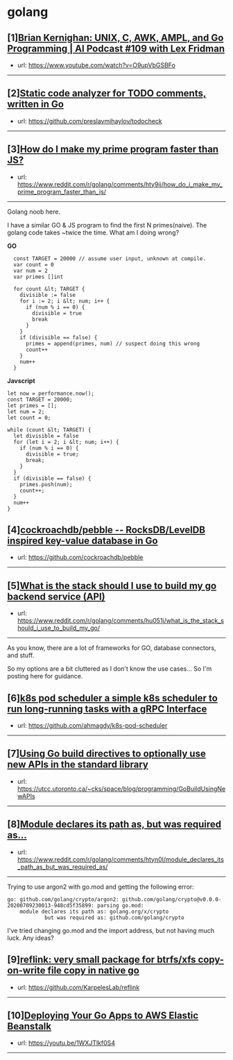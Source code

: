 # golang
## [1][Brian Kernighan: UNIX, C, AWK, AMPL, and Go Programming | AI Podcast #109 with Lex Fridman](https://www.reddit.com/r/golang/comments/htwr7e/brian_kernighan_unix_c_awk_ampl_and_go/)
- url: https://www.youtube.com/watch?v=O9upVbGSBFo
---

## [2][Static code analyzer for TODO comments, written in Go](https://www.reddit.com/r/golang/comments/htkvik/static_code_analyzer_for_todo_comments_written_in/)
- url: https://github.com/preslavmihaylov/todocheck
---

## [3][How do I make my prime program faster than JS?](https://www.reddit.com/r/golang/comments/hty9ij/how_do_i_make_my_prime_program_faster_than_js/)
- url: https://www.reddit.com/r/golang/comments/hty9ij/how_do_i_make_my_prime_program_faster_than_js/
---
Golang noob here.

I have a similar GO &amp; JS program to find the first N primes(naive). The golang code takes ~twice the time. What am I doing wrong?

**GO**
```
  const TARGET = 20000 // assume user input, unknown at compile.
  var count = 0
  var num = 2
  var primes []int

  for count &lt; TARGET {
    divisible := false
    for i := 2; i &lt; num; i++ {
      if (num % i == 0) {
        divisible = true 
        break
      }
    } 
    if (divisible == false) {
      primes = append(primes, num) // suspect doing this wrong
      count++
    }
    num++
  }
```

**Javscript**
```
let now = performance.now();
const TARGET = 20000;
let primes = [];
let num = 2;
let count = 0;

while (count &lt; TARGET) {
  let divisible = false
  for (let i = 2; i &lt; num; i++) {
    if (num % i == 0) {
      divisible = true;
      break;
    }
  }
  if (divisible == false) {
    primes.push(num);
    count++;
  }
  num++
}

```
## [4][cockroachdb/pebble -- RocksDB/LevelDB inspired key-value database in Go](https://www.reddit.com/r/golang/comments/htre6o/cockroachdbpebble_rocksdbleveldb_inspired/)
- url: https://github.com/cockroachdb/pebble
---

## [5][What is the stack should I use to build my go backend service (API)](https://www.reddit.com/r/golang/comments/hu051j/what_is_the_stack_should_i_use_to_build_my_go/)
- url: https://www.reddit.com/r/golang/comments/hu051j/what_is_the_stack_should_i_use_to_build_my_go/
---
As you know, there are a lot of frameworks for GO, database connectors, and stuff.

So my options are a bit cluttered as I don't know the use cases... So I'm posting here for guidance.
## [6][k8s pod scheduler a simple k8s scheduler to run long-running tasks with a gRPC Interface](https://www.reddit.com/r/golang/comments/htwpsq/k8s_pod_scheduler_a_simple_k8s_scheduler_to_run/)
- url: https://github.com/ahmagdy/k8s-pod-scheduler
---

## [7][Using Go build directives to optionally use new APIs in the standard library](https://www.reddit.com/r/golang/comments/htyzsx/using_go_build_directives_to_optionally_use_new/)
- url: https://utcc.utoronto.ca/~cks/space/blog/programming/GoBuildUsingNewAPIs
---

## [8][Module declares its path as, but was required as...](https://www.reddit.com/r/golang/comments/htyn0l/module_declares_its_path_as_but_was_required_as/)
- url: https://www.reddit.com/r/golang/comments/htyn0l/module_declares_its_path_as_but_was_required_as/
---
Trying to use argon2 with go.mod and getting the following error:

    go: github.com/golang/crypto/argon2: github.com/golang/crypto@v0.0.0-20200709230013-948cd5f35899: parsing go.mod:
    	module declares its path as: golang.org/x/crypto
    	        but was required as: github.com/golang/crypto

I've tried changing go.mod and the import address, but not having much luck. Any ideas?
## [9][reflink: very small package for btrfs/xfs copy-on-write file copy in native go](https://www.reddit.com/r/golang/comments/htfdhh/reflink_very_small_package_for_btrfsxfs/)
- url: https://github.com/KarpelesLab/reflink
---

## [10][Deploying Your Go Apps to AWS Elastic Beanstalk](https://www.reddit.com/r/golang/comments/htm1e0/deploying_your_go_apps_to_aws_elastic_beanstalk/)
- url: https://youtu.be/1WXJTlkf0S4
---


